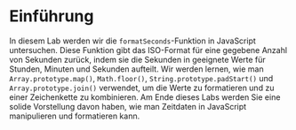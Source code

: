 # Einführung

In diesem Lab werden wir die `formatSeconds`-Funktion in JavaScript untersuchen. Diese Funktion gibt das ISO-Format für eine gegebene Anzahl von Sekunden zurück, indem sie die Sekunden in geeignete Werte für Stunden, Minuten und Sekunden aufteilt. Wir werden lernen, wie man `Array.prototype.map()`, `Math.floor()`, `String.prototype.padStart()` und `Array.prototype.join()` verwendet, um die Werte zu formatieren und zu einer Zeichenkette zu kombinieren. Am Ende dieses Labs werden Sie eine solide Vorstellung davon haben, wie man Zeitdaten in JavaScript manipulieren und formatieren kann.
